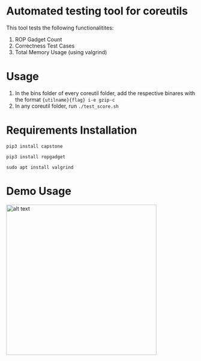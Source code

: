 # Automated testing tool for coreutils

This tool tests the following functionalitites:
1) ROP Gadget Count
2) Correctness Test Cases
3) Total Memory Usage (using valgrind)


# Usage

1) In the bins folder of every coreutil folder, add the respective binares with the format ``` {utilname}{flag} i-e gzip-c ```
2) In any coreutil folder, run ``` ./test_score.sh ```


# Requirements Installation

  ``` pip3 install capstone ```

  ``` pip3 install ropgadget ```

  ``` sudo apt install valgrind ```
# Demo Usage

<img src="https://github.com/pawnsac/Automated_testing_coreutils/blob/main/demo/pic_1.jpeg?raw=true" alt="alt text" width="400" height="400">

